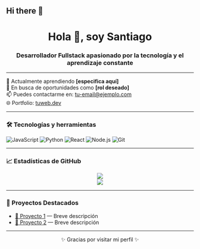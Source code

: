 ## Hi there 👋

<h1 align="center">Hola 👋, soy Santiago</h1>
<h3 align="center">Desarrollador Fullstack apasionado por la tecnología y el aprendizaje constante</h3>

---

🌱 Actualmente aprendiendo **[especifica aquí]**  
💼 En busca de oportunidades como **[rol deseado]**  
📫 Puedes contactarme en: [tu-email@ejemplo.com](mailto:tu-email@ejemplo.com)  
🌐 Portfolio: [tuweb.dev](https://tuweb.dev)

---

### 🛠 Tecnologías y herramientas

![JavaScript](https://img.shields.io/badge/-JavaScript-black?style=flat-square&logo=javascript)
![Python](https://img.shields.io/badge/-Python-black?style=flat-square&logo=python)
![React](https://img.shields.io/badge/-React-black?style=flat-square&logo=react)
![Node.js](https://img.shields.io/badge/-Node.js-black?style=flat-square&logo=node.js)
![Git](https://img.shields.io/badge/-Git-black?style=flat-square&logo=git)

---

### 📈 Estadísticas de GitHub

<p align="center">
  <img src="https://github-readme-stats.vercel.app/api?username=TU_USUARIO&show_icons=true&theme=github_dark" />
  <br/>
  <img src="https://github-readme-streak-stats.herokuapp.com/?user=TU_USUARIO&theme=dark" />
</p>

---

### 🚀 Proyectos Destacados

- [🔗 Proyecto 1](https://github.com/TU_USUARIO/proyecto1) — Breve descripción
- [🔗 Proyecto 2](https://github.com/TU_USUARIO/proyecto2) — Breve descripción

---

<p align="center">✨ Gracias por visitar mi perfil ✨</p>
